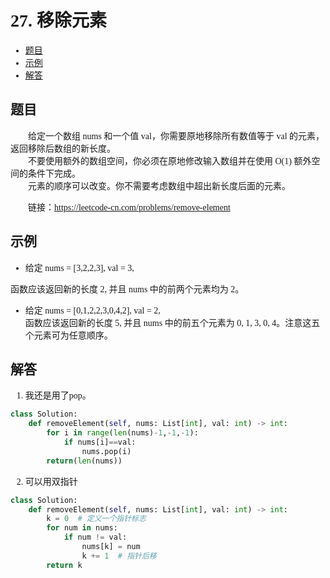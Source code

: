 <font face="微软雅黑">

# 27. 移除元素

- [题目](#题目)
- [示例](#示例)
- [解答](#解答)

## 题目
&emsp;&emsp;给定一个数组 nums 和一个值 val，你需要原地移除所有数值等于 val 的元素，返回移除后数组的新长度。<br/>
&emsp;&emsp;不要使用额外的数组空间，你必须在原地修改输入数组并在使用 O(1) 额外空间的条件下完成。<br/>
&emsp;&emsp;元素的顺序可以改变。你不需要考虑数组中超出新长度后面的元素。<br/>

&emsp;&emsp;链接：https://leetcode-cn.com/problems/remove-element

## 示例
*  给定 nums = [3,2,2,3], val = 3,<br/>

函数应该返回新的长度 2, 并且 nums 中的前两个元素均为 2。<br/>

* 给定 nums = [0,1,2,2,3,0,4,2], val = 2,<br/>
函数应该返回新的长度 5, 并且 nums 中的前五个元素为 0, 1, 3, 0, 4。注意这五个元素可为任意顺序。<br/>



## 解答

1. 我还是用了pop。
```python
class Solution:
    def removeElement(self, nums: List[int], val: int) -> int:
        for i in range(len(nums)-1,-1,-1):
            if nums[i]==val:
                nums.pop(i)
        return(len(nums))

```

2. 可以用双指针
```python
class Solution:
    def removeElement(self, nums: List[int], val: int) -> int:
        k = 0  # 定义一个指针标志
        for num in nums:
            if num != val:
                nums[k] = num  
                k += 1  # 指针后移
        return k 


```
</font>